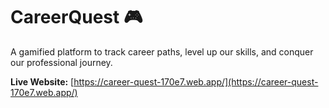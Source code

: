 # CareerQuest 🎮

A gamified platform to track career paths, level up our skills, and conquer our professional journey.

**Live Website:** [https://career-quest-170e7.web.app/](https://career-quest-170e7.web.app/)
